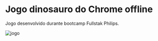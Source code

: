 # Jogo dinosauro do Chrome offline

Jogo desenvolvido durante bootcamp Fullstak Philips.

![jogo](https://github.com/whenes/jogo-dinossauro-dio/blob/master/screenshot.png)
